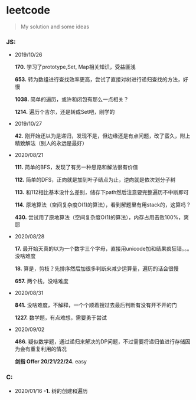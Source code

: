 # leetcode
> My solution and some ideas 

### JS:

* 2019/10/26

  **170\.** 学习了prototype,Set, Map相关知识，受益匪浅

  **653\.** 转为数组进行查找效率更高，尝试了直接对树进行递归查找的方法，好慢

  **1038\.** 简单的遍历，或许和闭包有那么一点相关？

  **1214\.** 遍历个吉尔，还是转成Set吧，刚学的

* 2019/10/27

  **42\.** 刚开始还以为是递归，发现不是，但边缘还是有点问题，改了蛮久，附上精致解法（别人的永远是最好）

* 2020/08/21

  **111\.** 简单的BFS，发现了有另一种思路和解法很有价值

  **112\.** 简单的DFS，正向就是加到叶子结点为止，逆向就是依次划分子树

  **113\.** 和112相比基本没什么差别，储存下path然后注意要完整遍历不中断即可

  **114\.** 原地算法（空间复杂度O(1)的算法），看到解题里有用stack的，这算吗？

  **430\.** 尝试用了原地算法（空间复杂度O(1)的算法），内存占用击败100%，爽耶

* 2020/08/28

  **17\.** 最开始天真的以为一个数字三个字母，直接用unicode加和结果疯狂错。。。没啥难度

  **18\.** 算是，剪枝？先排序然后加很多判断来减少运算量，遍历的话会很慢

  **657\.** 两个栈，没啥难度

* 2020/08/31

  **841\.** 没啥难度，不解释，一个个顺着搜过去最后判断有没有开不开的门

  **1227\.** 数学题，有点难想，需要勇于尝试

* 2020/09/02

  **486\.** 疑似数学题，通过递归来解决的DP问题，不过需要将递归值进行存储因为会有重复利用的情况

  **剑指 Offer 20/21/22/24\.** easy

### C:

* 2020/01/16
  **-1\.** 树的创建和遍历